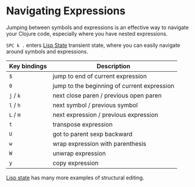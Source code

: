 # Navigating Expressions
Jumping between symbols and expressions is an effective way to navigate your Clojure code, especially where you have nested expressions.

`SPC k .` enters [Lisp State](/structural-editing/lisp-state.md) transient state, where you can easily navigate around symbols and expressions.

| Key bindings | Description                                 |
|--------------|---------------------------------------------|
| `$`          | jump to end of current expression           |
| `0`          | jump to the beginning of current expression |
| `j` /  `k`   | next close paren / previous open paren      |
| `l` /  `h`   | next symbol / previous symbol               |
| `L` /  `H`   | next expression / previous expression       |
| `t`          | transpose expression                        |
| `U`          | got to parent sexp backward                 |
| `w`          | wrap expression with parenthesis            |
| `W`          | unwrap expression                           |
| `y`          | copy expression                             |

[Lisp state](/structural-editing/lisp-state.md) has many more examples of structural editing.
